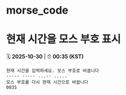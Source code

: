 # morse_code
# 현재 시간을 모스 부호 표시
<!-- MORSE_TIME_START -->
🗓️ **2025-10-30** | ⏰ **00:35 (KST)**

```
현재 시간을 입력하세요. 모스 부호로 바꿉니다
----- ----- ...-- .....
모스 부호를 다시 현재 시간으로 바꿉니다
0035
```
<!-- MORSE_TIME_END -->
